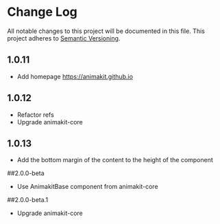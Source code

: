 # Change Log
All notable changes to this project will be documented in this file.
This project adheres to [Semantic Versioning](http://semver.org/).

## 1.0.11
* Add homepage https://animakit.github.io

## 1.0.12
* Refactor refs
* Upgrade animakit-core

## 1.0.13
* Add the bottom margin of the content to the height of the component

##2.0.0-beta
* Use AnimakitBase component from animakit-core

##2.0.0-beta.1
* Upgrade animakit-core
